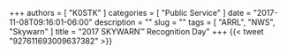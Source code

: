 +++
authors = [ "K0STK" ]
categories = [ "Public Service" ]
date = "2017-11-08T09:16:01-06:00"
description = ""
slug = ""
tags = [ "ARRL", "NWS", "Skywarn" ]
title = "2017 SKYWARN&trade; Recognition Day"
+++
{{< tweet "927611693009637382" >}}
<!--more-->
